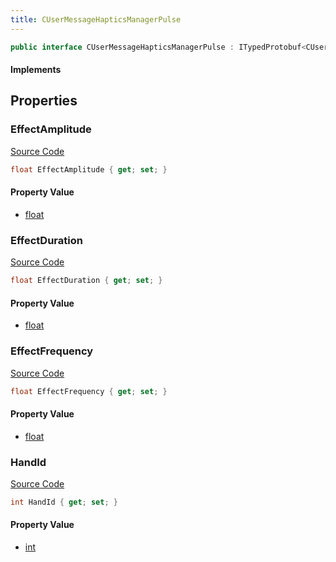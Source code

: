 ```yaml
---
title: CUserMessageHapticsManagerPulse
---
```


```csharp
public interface CUserMessageHapticsManagerPulse : ITypedProtobuf<CUserMessageHapticsManagerPulse>, INativeHandle, INetMessage<CUserMessageHapticsManagerPulse>, IDisposable
```

#### Implements

## Properties

### EffectAmplitude

[Source Code](https://github.com/swiftly-solution/swiftlys2/blob/main/managed/src/SwiftlyS2.Generated/Protobufs/Interfaces/CUserMessageHapticsManagerPulse.cs#L21)

```csharp
float EffectAmplitude { get; set; }
```

#### Property Value

- [float](https://learn.microsoft.com/dotnet/api/system.single)

### EffectDuration

[Source Code](https://github.com/swiftly-solution/swiftlys2/blob/main/managed/src/SwiftlyS2.Generated/Protobufs/Interfaces/CUserMessageHapticsManagerPulse.cs#L27)

```csharp
float EffectDuration { get; set; }
```

#### Property Value

- [float](https://learn.microsoft.com/dotnet/api/system.single)

### EffectFrequency

[Source Code](https://github.com/swiftly-solution/swiftlys2/blob/main/managed/src/SwiftlyS2.Generated/Protobufs/Interfaces/CUserMessageHapticsManagerPulse.cs#L24)

```csharp
float EffectFrequency { get; set; }
```

#### Property Value

- [float](https://learn.microsoft.com/dotnet/api/system.single)

### HandId

[Source Code](https://github.com/swiftly-solution/swiftlys2/blob/main/managed/src/SwiftlyS2.Generated/Protobufs/Interfaces/CUserMessageHapticsManagerPulse.cs#L18)

```csharp
int HandId { get; set; }
```

#### Property Value

- [int](https://learn.microsoft.com/dotnet/api/system.int32)

